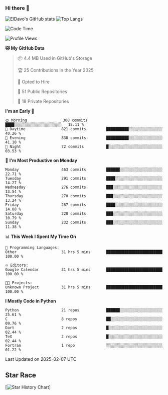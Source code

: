 ### Hi there 👋
![ElDavo's GitHub stats](https://github-readme-stats.vercel.app/api?username=ElDavoo&show_icons=true&theme=chartreuse-dark)
![Top Langs](https://github-readme-stats.vercel.app/api/top-langs/?username=ElDavoo&theme=chartreuse-dark&layout=compact)

<!--START_SECTION:waka-->
![Code Time](http://img.shields.io/badge/Code%20Time-2%2C443%20hrs%2019%20mins-blue)

![Profile Views](http://img.shields.io/badge/Profile%20Views-4-blue)

**🐱 My GitHub Data** 

> 📦 4.4 MB Used in GitHub's Storage 
 > 
> 🏆 25 Contributions in the Year 2025
 > 
> 💼 Opted to Hire
 > 
> 📜 51 Public Repositories 
 > 
> 🔑 18 Private Repositories 
 > 
**I'm an Early 🐤** 

```text
🌞 Morning                308 commits         ████░░░░░░░░░░░░░░░░░░░░░   15.11 % 
🌆 Daytime                821 commits         ██████████░░░░░░░░░░░░░░░   40.26 % 
🌃 Evening                838 commits         ██████████░░░░░░░░░░░░░░░   41.10 % 
🌙 Night                  72 commits          █░░░░░░░░░░░░░░░░░░░░░░░░   03.53 % 
```
📅 **I'm Most Productive on Monday** 

```text
Monday                   463 commits         ██████░░░░░░░░░░░░░░░░░░░   22.71 % 
Tuesday                  291 commits         ████░░░░░░░░░░░░░░░░░░░░░   14.27 % 
Wednesday                276 commits         ███░░░░░░░░░░░░░░░░░░░░░░   13.54 % 
Thursday                 270 commits         ███░░░░░░░░░░░░░░░░░░░░░░   13.24 % 
Friday                   287 commits         ████░░░░░░░░░░░░░░░░░░░░░   14.08 % 
Saturday                 220 commits         ███░░░░░░░░░░░░░░░░░░░░░░   10.79 % 
Sunday                   232 commits         ███░░░░░░░░░░░░░░░░░░░░░░   11.38 % 
```


📊 **This Week I Spent My Time On** 

```text
💬 Programming Languages: 
Other                    31 hrs 5 mins       █████████████████████████   100.00 % 

🔥 Editors: 
Google Calendar          31 hrs 5 mins       █████████████████████████   100.00 % 

🐱‍💻 Projects: 
Unknown Project          31 hrs 5 mins       █████████████████████████   100.00 % 
```

**I Mostly Code in Python** 

```text
Python                   21 repos            ██████░░░░░░░░░░░░░░░░░░░   25.61 % 
C                        8 repos             ██░░░░░░░░░░░░░░░░░░░░░░░   09.76 % 
Dart                     2 repos             █░░░░░░░░░░░░░░░░░░░░░░░░   02.44 % 
TeX                      2 repos             █░░░░░░░░░░░░░░░░░░░░░░░░   02.44 % 
Fortran                  1 repo              ░░░░░░░░░░░░░░░░░░░░░░░░░   01.22 % 
```




 Last Updated on 2025-02-07 UTC
<!--END_SECTION:waka-->

## Star Race

[![Star History Chart](https://api.star-history.com/svg?repos=ElDavoo/WhatsApp-Crypt14-Crypt15-Decrypter,ElDavoo/TuringOS,EliteAndroidApps/WhatsApp-Crypt12-Decrypter,KnugiHK/Whatsapp-Chat-Exporter&type=Date)]
